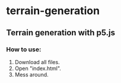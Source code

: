 # terrain-generation
## Terrain generation with p5.js
### How to use:
1. Download all files.
2. Open "index.html".
3. Mess around.
